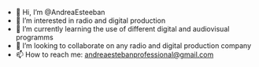 - 👋 Hi, I’m @AndreaEsteeban
- 👀 I’m interested in radio and digital production
- 🌱 I’m currently learning the use of different digital and audiovisual programms 
- 💞️ I’m looking to collaborate on any radio and digital production company 
- 📫 How to reach me: andreaestebanprofessional@gmail.com

<!---
AndreaEsteeban/AndreaEsteeban is a ✨ special ✨ repository because its `README.md` (this file) appears on your GitHub profile.
You can click the Preview link to take a look at your changes.
--->
